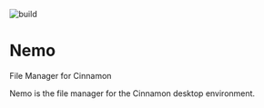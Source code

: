 ![build](https://github.com/linuxmint/nemo/actions/workflows/build.yml/badge.svg)

Nemo
====
File Manager for Cinnamon

Nemo is the file manager for the Cinnamon desktop environment. 
